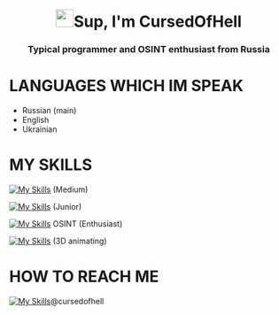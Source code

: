 <h1 align="center"><img src="https://github.com/blackcater/blackcater/raw/main/images/Hi.gif" height="32"/>Sup, I'm CursedOfHell</h1>
<h3 align="center">Typical programmer and OSINT enthusiast from Russia</h3>

# LANGUAGES WHICH IM SPEAK
- Russian (main)
- English
- Ukrainian

# MY SKILLS
[![My Skills](https://skillicons.dev/icons?i=lua,robloxstudio&perline=2)](https://www.roblox.com/) (Medium)

[![My Skills](https://skillicons.dev/icons?i=html&perline=1)](https://html.spec.whatwg.org/multipage/) (Junior)

[![My Skills](https://skillicons.dev/icons?i=github&perline=1)](https://doxbin.org) OSINT (Enthusiast)
  
[![My Skills](https://skillicons.dev/icons?i=robloxstudio&perline=1)](https://www.roblox.com/) (3D animating)


# HOW TO REACH ME
[![My Skills](https://skillicons.dev/icons?i=discord&perline=1)](http://discordapp.com/users/578143877110956032)@cursedofhell

